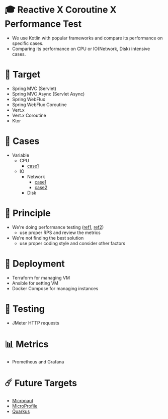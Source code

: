 # 🎓 Reactive X Coroutine X Performance Test
* We use Kotlin with popular frameworks and compare its performance on specific cases. 
* Comparing its performance on CPU or IO(Network, Disk) intensive cases.

# 🎯 Target
* Spring MVC (Servlet)
* Spring MVC Async (Servlet Async)
* Spring WebFlux
* Spring WebFlux Coroutine
* Vert.x
* Vert.x Coroutine
* Ktor

# 📄 Cases
* Variable
  * CPU
    * [case1](./doc/cpu/case1/case1.md)
  * IO
    * Network
      * [case1](./doc/network/case1/case1.md)
      * [case2](./doc/network/case1/case2.md)
    * Disk

# 💫 Principle
* We're doing performance testing ([ref1](https://www.guru99.com/performance-vs-load-vs-stress-testing.html), [ref2](https://www.blazemeter.com/blog/performance-testing-vs-load-testing-vs-stress-testing))
  * use proper RPS and review the metrics
* We're not finding the best solution
  * use proper coding style and consider other factors

# 🧱 Deployment
* Terraform for managing VM
* Ansible for setting VM
* Docker Compose for managing instances

# 🧨 Testing
* JMeter HTTP requests

# 📊 Metrics
* Prometheus and Grafana

# ☄️ Future Targets
* [Micronaut](https://micronaut.io/)
* [MicroProfile](https://microprofile.io/)
* [Quarkus](https://quarkus.io/)
